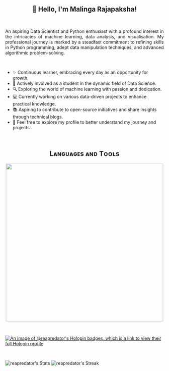 <!--Name-->       
<h2 align="center">👋 Hello, I'm Malinga Rajapaksha!</h2> 
<br /> 

<!--Intro-->       
<p align="justify">
An aspiring Data Scientist and Python enthusiast with a profound interest in the intricacies of machine learning, data analysis, and visualisation. 
My professional journey is marked by a steadfast commitment to refining skills in Python programming, adept data manipulation techniques, and advanced algorithmic problem-solving. 
<p/>
  
<br /> 

<!--About Me-->  
- ✨ Continuous learner, embracing every day as an opportunity for growth.
- 🌱 Actively involved as a student in the dynamic field of Data Science.
- 🔍 Exploring the world of machine learning with passion and dedication.
- 💻 Currently working on various data-driven projects to enhance practical knowledge.
- 📚 Aspiring to contribute to open-source initiatives and share insights through technical blogs.
- 💬 Feel free to explore my profile to better understand my journey and projects.
  
<br />

<!--Languages and Tools-->       
<h2 align="center">Lᴀɴɢᴜᴀɢᴇs ᴀɴᴅ Tᴏᴏʟs</h2> 
<p align="center">
<img width="500px"  src="https://skillicons.dev/icons?i=py,mysql,sklearn,tensorflow,azure,vscode,js,html,css,php,stackoverflow,wordpress,figma"  />
</p>

<br />

<!--Badges--> 
[![An image of @reapredator's Holopin badges, which is a link to view their full Holopin profile](https://holopin.me/reapredator)](https://holopin.io/@reapredator)

<br />


<p align="center>
  
<!--Stats-->
![reapredator's Top Languages](https://github-readme-stats.vercel.app/api/top-langs/?username=reapredator&theme=vue-dark&show_icons=true&hide_border=true&layout=compact)
![reapredator's Stats](https://github-readme-stats.vercel.app/api?username=reapredator&theme=vue-dark&show_icons=true&hide_border=true&count_private=true)
![reapredator's Streak](https://github-readme-streak-stats.herokuapp.com/?user=reapredator&theme=vue-dark&hide_border=true)

<p/>
